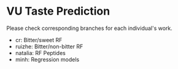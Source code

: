 # VU Taste Prediction

Please check corresponding branches for each individual's work.

- cr: Bitter/sweet RF
- ruizhe: Bitter/non-bitter RF
- natalia: RF Peptides
- minh: Regression models
